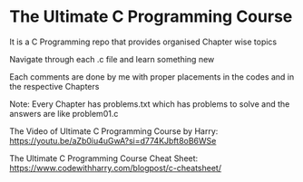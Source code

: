 
# The Ultimate C Programming Course

It is a C Programming repo that provides organised Chapter wise topics

Navigate through each .c file and learn something new

Each comments are done by me with proper placements in the codes and in the respective Chapters

Note: Every Chapter has problems.txt which has problems to solve and the answers are like problem01.c

The Video of Ultimate C Programming Course by Harry: https://youtu.be/aZb0iu4uGwA?si=d774KJbft8oB6WSe

The Ultimate C Programming Course Cheat Sheet: https://www.codewithharry.com/blogpost/c-cheatsheet/